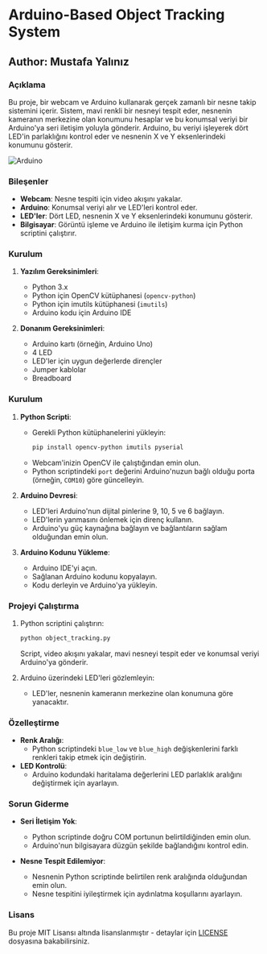 # Arduino-Based Object Tracking System

## Author: Mustafa Yalınız

### Açıklama
Bu proje, bir webcam ve Arduino kullanarak gerçek zamanlı bir nesne takip sistemini içerir. Sistem, mavi renkli bir nesneyi tespit eder, nesnenin kameranın merkezine olan konumunu hesaplar ve bu konumsal veriyi bir Arduino'ya seri iletişim yoluyla gönderir. Arduino, bu veriyi işleyerek dört LED'in parlaklığını kontrol eder ve nesnenin X ve Y eksenlerindeki konumunu gösterir.






![Arduino](images/arduino_serial.gif)







### Bileşenler
- **Webcam**: Nesne tespiti için video akışını yakalar.
- **Arduino**: Konumsal veriyi alır ve LED'leri kontrol eder.
- **LED'ler**: Dört LED, nesnenin X ve Y eksenlerindeki konumunu gösterir.
- **Bilgisayar**: Görüntü işleme ve Arduino ile iletişim kurma için Python scriptini çalıştırır.

### Kurulum
1. **Yazılım Gereksinimleri**:
   - Python 3.x
   - Python için OpenCV kütüphanesi (`opencv-python`)
   - Python için imutils kütüphanesi (`imutils`)
   - Arduino kodu için Arduino IDE

2. **Donanım Gereksinimleri**:
   - Arduino kartı (örneğin, Arduino Uno)
   - 4 LED
   - LED'ler için uygun değerlerde dirençler
   - Jumper kablolar
   - Breadboard

### Kurulum
1. **Python Scripti**:
   - Gerekli Python kütüphanelerini yükleyin:
     ```bash
     pip install opencv-python imutils pyserial
     ```
   - Webcam'inizin OpenCV ile çalıştığından emin olun.
   - Python scriptindeki `port` değerini Arduino'nuzun bağlı olduğu porta (örneğin, `COM10`) göre güncelleyin.

2. **Arduino Devresi**:
   - LED'leri Arduino'nun dijital pinlerine 9, 10, 5 ve 6 bağlayın.
   - LED'lerin yanmasını önlemek için direnç kullanın.
   - Arduino'yu güç kaynağına bağlayın ve bağlantıların sağlam olduğundan emin olun.

3. **Arduino Kodunu Yükleme**:
   - Arduino IDE'yi açın.
   - Sağlanan Arduino kodunu kopyalayın.
   - Kodu derleyin ve Arduino'ya yükleyin.

### Projeyi Çalıştırma
1. Python scriptini çalıştırın:
   ```bash
   python object_tracking.py
   ```
   Script, video akışını yakalar, mavi nesneyi tespit eder ve konumsal veriyi Arduino'ya gönderir.

2. Arduino üzerindeki LED'leri gözlemleyin:
   - LED'ler, nesnenin kameranın merkezine olan konumuna göre yanacaktır.

### Özelleştirme
- **Renk Aralığı**:
  - Python scriptindeki `blue_low` ve `blue_high` değişkenlerini farklı renkleri takip etmek için değiştirin.
- **LED Kontrolü**:
  - Arduino kodundaki haritalama değerlerini LED parlaklık aralığını değiştirmek için ayarlayın.

### Sorun Giderme
- **Seri İletişim Yok**:
  - Python scriptinde doğru COM portunun belirtildiğinden emin olun.
  - Arduino'nun bilgisayara düzgün şekilde bağlandığını kontrol edin.

- **Nesne Tespit Edilemiyor**:
  - Nesnenin Python scriptinde belirtilen renk aralığında olduğundan emin olun.
  - Nesne tespitini iyileştirmek için aydınlatma koşullarını ayarlayın.

### Lisans
Bu proje MIT Lisansı altında lisanslanmıştır - detaylar için [LICENSE](LICENSE) dosyasına bakabilirsiniz.
